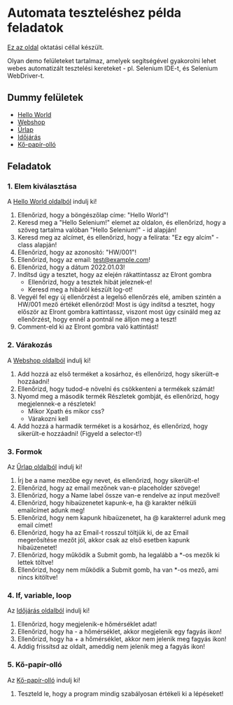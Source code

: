 # Automata teszteléshez példa feladatok

[Ez az oldal](https://vblaskovics.github.io/GroupamaAutomation) oktatási céllal készült.

Olyan demo felületeket tartalmaz, amelyek segítségével gyakorolni lehet webes automatizált tesztelési kereteket - pl. Selenium IDE-t, és Selenium WebDriver-t.

## Dummy felületek
- [Hello World](https://vblaskovics.github.io/Automation/pages/01_hello_world.html)
- [Webshop](https://vblaskovics.github.io/Automation/pages/02_webshop.html)
- [Űrlap](https://vblaskovics.github.io/Automation/pages/03_form.html)
- [Időjárás](https://vblaskovics.github.io/Automation/pages/04_forecast.html)
- [Kő-papír-olló](https://vblaskovics.github.io/Automation/pages/05_kopapirollo.html)


## Feladatok

### 1. Elem kiválasztása
A [Hello World oldalból](https://vblaskovics.github.io/Automation/pages/01_hello_world.html) indulj ki!
1. Ellenőrizd, hogy a böngészőlap címe: "Hello World"! 
2. Keresd meg a "Hello Selenium!" elemet az oldalon, és ellenőrizd, hogy a szöveg tartalma valóban "Hello Selenium!" - id alapján!
3. Keresd meg az alcímet, és ellenőrizd, hogy a felírata: "Ez egy alcím" - class alapján!
4. Ellenőrizd, hogy az azonosító: "HW/001"!
5. Ellenőrizd, hogy az email: test@example.com!
6. Ellenőrizd, hogy a dátum 2022.01.03!
7. Indítsd úgy a tesztet, hogy az elején rákattintassz az Elront gombra
    - Ellenőrizd, hogy a tesztek hibát jeleznek-e!
    - Keresd meg a hibáról készült log-ot!
8. Vegyél fel egy új ellenőrzést a legelső ellenőrzés elé, amiben szintén a HW/001 mező értékét ellenőrzöd! Most is úgy indítsd a tesztet, hogy először az Elront gombra kattintassz, viszont most úgy csináld meg az ellenőrzést, hogy ennél a pontnál ne álljon meg a teszt!
9. Comment-eld ki az Elront gombra való kattintást!

### 2. Várakozás

A [Webshop oldalból](https://vblaskovics.github.io/Automation/pages/02_webshop.html) indulj ki!
1. Add hozzá az első terméket a kosárhoz, és ellenőrizd, hogy sikerült-e hozzáadni!
2. Ellenőrizd, hogy tudod-e növelni és csökkenteni a termékek számát!
3. Nyomd meg a második termék Részletek gombját, és ellenőrizd, hogy megjelennek-e a részletek!
    - Mikor Xpath és mikor css?
    - Várakozni kell
4. Add hozzá a harmadik terméket is a kosárhoz, és ellenőrizd, hogy sikerült-e hozzáadni! (Figyeld a selector-t!)


### 3. Formok
Az [Űrlap oldalból](https://vblaskovics.github.io/Automation/pages/03_form.html) indulj ki!
1. Írj be a name mezőbe egy nevet, és ellenőrizd, hogy sikerült-e!
2. Ellenőrizd, hogy az email mezőnek van-e placeholder szövege!
3. Ellenőrizd, hogy a Name label össze van-e rendelve az input mezővel!
4. Ellenőrizd, hogy hibaüzenetet kapunk-e, ha @ karakter nélküli emailcímet adunk meg!
5. Ellenőrizd, hogy nem kapunk hibaüzenetet, ha @ karakterrel adunk meg email címet!
6. Ellenőrizd, hogy ha az Email-t rosszul töltjük ki, de az Email megerősítése mezőt jól, akkor csak az első esetben kapunk hibaüzenetet!
7. Ellenőrizd, hogy működik a Submit gomb, ha legalább a *-os mezők ki lettek töltve!
8. Ellenőrizd, hogy nem működik a Submit gomb, ha van *-os mező, ami nincs kitöltve!

### 4. If, variable, loop
Az [Időjárás oldalból](https://vblaskovics.github.io/Automation/pages/04_forecast.html) indulj ki!
1. Ellenőrizd, hogy megjelenik-e hőmérséklet adat!
2. Ellenőrizd, hogy ha - a hőmérséklet, akkor megjelenik egy fagyás ikon!
3. Ellenőrizd, hogy ha + a hőmérséklet, akkor nem jelenik meg fagyás ikon!
4. Addig frissítsd az oldalt, ameddig nem jelenik meg a fagyás ikon!

### 5. Kő-papír-olló
Az [Kő-papír-olló](https://vblaskovics.github.io/Automation/pages/05_forecast.html) indulj ki!
1. Teszteld le, hogy a program mindig szabályosan értékeli ki a lépéseket!
